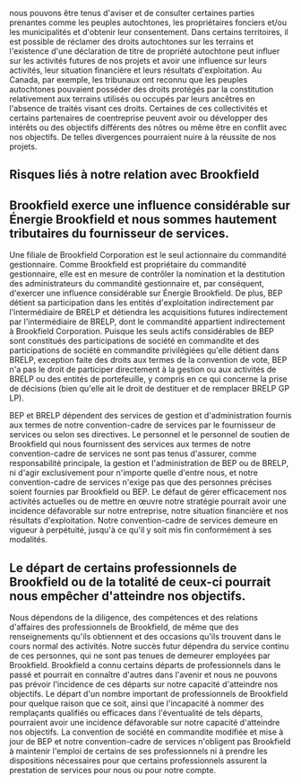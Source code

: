 nous pouvons être tenus d'aviser et de consulter certaines parties prenantes comme les peuples autochtones, les propriétaires fonciers et/ou les municipalités et d'obtenir leur consentement. Dans certains territoires, il est possible de réclamer des droits autochtones sur les terrains et l'existence d'une déclaration de titre de propriété autochtone peut influer sur les activités futures de nos projets et avoir une influence sur leurs activités, leur situation financière et leurs résultats d'exploitation. Au Canada, par exemple, les tribunaux ont reconnu que les peuples autochtones pouvaient posséder des droits protégés par la constitution relativement aux terrains utilisés ou occupés par leurs ancêtres en l'absence de traités visant ces droits. Certaines de ces collectivités et certains partenaires de coentreprise peuvent avoir ou développer des intérêts ou des objectifs différents des nôtres ou même être en conflit avec nos objectifs. De telles divergences pourraient nuire à la réussite de nos projets.

## Risques liés à notre relation avec Brookfield

## Brookfield exerce une influence considérable sur Énergie Brookfield et nous sommes hautement tributaires du fournisseur de services.

Une filiale de Brookfield Corporation est le seul actionnaire du commandité gestionnaire. Comme Brookfield est propriétaire du commandité gestionnaire, elle est en mesure de contrôler la nomination et la destitution des administrateurs du commandité gestionnaire et, par conséquent, d'exercer une influence considérable sur Énergie Brookfield. De plus, BEP détient sa participation dans les entités d'exploitation indirectement par l'intermédiaire de BRELP et détiendra les acquisitions futures indirectement par l'intermédiaire de BRELP, dont le commandité appartient indirectement à Brookfield Corporation. Puisque les seuls actifs considérables de BEP sont constitués des participations de société en commandite et des participations de société en commandite privilégiées qu'elle détient dans BRELP, exception faite des droits aux termes de la convention de vote, BEP n'a pas le droit de participer directement à la gestion ou aux activités de BRELP ou des entités de portefeuille, y compris en ce qui concerne la prise de décisions (bien qu'elle ait le droit de destituer et de remplacer BRELP GP LP).

BEP et BRELP dépendent des services de gestion et d'administration fournis aux termes de notre convention-cadre de services par le fournisseur de services ou selon ses directives. Le personnel et le personnel de soutien de Brookfield qui nous fournissent des services aux termes de notre convention-cadre de services ne sont pas tenus d'assurer, comme responsabilité principale, la gestion et l'administration de BEP ou de BRELP, ni d'agir exclusivement pour n'importe quelle d'entre nous, et notre convention-cadre de services n'exige pas que des personnes précises soient fournies par Brookfield ou BEP. Le défaut de gérer efficacement nos activités actuelles ou de mettre en œuvre notre stratégie pourrait avoir une incidence défavorable sur notre entreprise, notre situation financière et nos résultats d'exploitation. Notre convention-cadre de services demeure en vigueur à perpétuité, jusqu'à ce qu'il y soit mis fin conformément à ses modalités.

## Le départ de certains professionnels de Brookfield ou de la totalité de ceux-ci pourrait nous empêcher d'atteindre nos objectifs.

Nous dépendons de la diligence, des compétences et des relations d'affaires des professionnels de Brookfield, de même que des renseignements qu'ils obtiennent et des occasions qu'ils trouvent dans le cours normal des activités. Notre succès futur dépendra du service continu de ces personnes, qui ne sont pas tenues de demeurer employées par Brookfield. Brookfield a connu certains départs de professionnels dans le passé et pourrait en connaître d'autres dans l'avenir et nous ne pouvons pas prévoir l'incidence de ces départs sur notre capacité d'atteindre nos objectifs. Le départ d'un nombre important de professionnels de Brookfield pour quelque raison que ce soit, ainsi que l'incapacité à nommer des remplaçants qualifiés ou efficaces dans l'éventualité de tels départs, pourraient avoir une incidence défavorable sur notre capacité d'atteindre nos objectifs. La convention de société en commandite modifiée et mise à jour de BEP et notre convention-cadre de services n'obligent pas Brookfield à maintenir l'emploi de certains de ses professionnels ni à prendre les dispositions nécessaires pour que certains professionnels assurent la prestation de services pour nous ou pour notre compte.